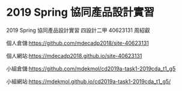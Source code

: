 # 2019 Spring 協同產品設計實習
2019 Spring 協同產品設計實習 四設計二甲 40623131 周紹叡

個人倉儲:https://github.com/mdecadp2018/site-40623131

個人網站:https://mdecadp2018.github.io/site-40623131

小組倉儲:https://github.com/mdekmol/cd2019a-task1-2019cda_t1_g5

小組網站:https://mdekmol.github.io/cd2019a-task1-2019cda_t1_g5/
